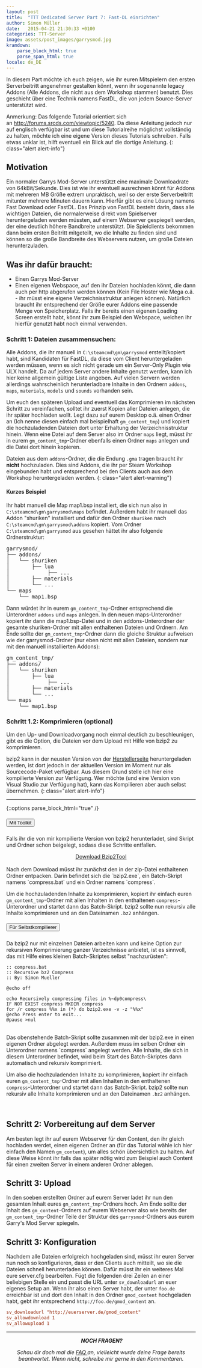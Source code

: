 ```yaml
---
layout: post
title:  "TTT Dedicated Server Part 7: Fast-DL einrichten"
author: Simon Müller
date:   2015-04-21 21:30:33 +0100
categories: TTT-Server
image: assets/post_images/garrysmod.jpg
kramdown:
    parse_block_html: true
    parse_span_html: true
locale: de_DE
---
```


In diesem Part möchte ich euch zeigen, wie ihr euren Mitspielern den ersten Serverbeitritt angenehmer gestalten könnt, wenn ihr sogenannte legacy Addons (Alle Addons, die nicht aus dem Workshop stammen) benutzt. Dies geschieht über eine Technik namens FastDL, die von jedem Source-Server unterstützt wird.

<!--more-->

Anmerkung: Das folgende Tutorial orientiert sich an <http://forums.srcds.com/viewtopic/5240>. Da diese Anleitung jedoch nur auf englisch verfügbar ist und um diese Tutorialreihe möglichst vollständig zu halten, möchte ich eine eigene Version dieses Tutorials schreiben. Falls etwas unklar ist, hilft eventuell ein Blick auf die dortige Anleitung.
{: class="alert alert-info"}


## Motivation

Ein normaler Garrys Mod-Server unterstützt eine maximale Downloadrate von 64kBit/Sekunde. Dies ist wie ihr eventuell ausrechnen könnt für Addons mit mehreren MB Größe extrem unpraktisch, weil so der erste Serverbeitritt mitunter mehrere Minuten dauern kann. Hierfür gibt es eine Lösung namens Fast Download oder FastDL. Das Prinzip von FastDL besteht darin, dass alle wichtigen Dateien, die normalerweise direkt vom Spielserver heruntergeladen werden müssten, auf einem Webserver gespiegelt werden, der eine deutlich höhere Bandbreite unterstützt. Die Spielclients bekommen dann beim ersten Beitritt mitgeteilt, wo die Inhalte zu finden sind und können so die große Bandbreite des Webservers nutzen, um große Dateien herunterzuladen.

## Was ihr dafür braucht:

-   Einen Garrys Mod-Server
-   Einen eigenen Webspace, auf den ihr Dateien hochladen könnt, die dann auch per http abgerufen werden können (Kein File Hoster wie Mega o.ä. - ihr müsst eine eigene Verzeichnisstruktur anlegen können). Natürlich braucht ihr entsprechend der Größe eurer Addons eine passende Menge von Speicherplatz. Falls ihr bereits einen eigenen Loading Screen erstellt habt, könnt ihr zum Beispiel den Webspace, welchen ihr hierfür genutzt habt noch einmal verwenden.

### Schritt 1: Dateien zusammensuchen:
Alle Addons, die ihr manuell in `C:\steamcmd\gm\garrysmod` erstellt/kopiert habt, sind Kandidaten für FastDL, da diese vom Client heruntergeladen werden müssen, wenn es sich nicht gerade um ein Server-Only Plugin wie ULX handelt. Da auf jedem Server andere Inhalte genutzt werden, kann ich hier keine allgemein gültige Liste angeben. Auf vielen Servern werden allerdings wahrscheinlich herunterladbare Inhalte in den Ordnern `addons`, `maps`, `materials`, `models` und `sounds` vorhanden sein. 

Um euch den späteren Upload und eventuell das Komprimieren im nächsten Schritt zu vereinfachen, solltet ihr zuerst Kopien aller Dateien anlegen, die ihr später hochladen wollt. Legt dazu auf eurem Desktop o.ä. einen Ordner an (Ich nenne diesen einfach mal beispielhaft `gm_content_tmp`) und kopiert die hochzuladenden Dateien dort unter Erhaltung der Verzeichnisstruktur hinein. Wenn eine Datei auf dem Server also im Ordner `maps` liegt, müsst ihr in eurem `gm_content_tmp`-Ordner ebenfalls einen Ordner `maps` anlegen und die Datei dort hinein kopieren.

Dateien aus dem `addons`-Ordner, die die Endung `.gma` tragen braucht ihr **nicht** hochzuladen. Dies sind Addons, die ihr per Steam Workshop eingebunden habt und entsprechend bei den Clients auch aus dem Workshop heruntergeladen werden.
{: class="alert alert-warning"}

#### Kurzes Beispiel

Ihr habt manuell die Map map1.bsp installiert, die sich nun also in `C:\steamcmd\gm\garrysmod\maps` befindet. Außerdem habt ihr manuell das Addon "shuriken" installiert und dafür den Ordner `shuriken` nach `C:\steamcmd\gm\garrysmod\addons` kopiert.
Vom Ordner `C:\steamcmd\gm\garrysmod` aus gesehen hättet ihr also folgende Ordnerstruktur:
<pre>
garrysmod/
├── addons/
│   └── shuriken
│       ├── lua
│            ├── ...
│       ├── materials
│       └── ...
└── maps
    └── map1.bsp
</pre>

Dann würdet ihr in eurem `gm_content_tmp`-Ordner entsprechend die Unterordner `addons` und `maps` anlegen. In den neuen maps-Unterordner kopiert ihr dann die map1.bsp-Datei und in den addons-Unterordner der gesamte shuriken-Ordner mit allen enthaltenen Dateien und Ordnern.
Am Ende sollte der `gm_content_tmp`-Ordner dann die gleiche Struktur aufweisen wie der garrysmod-Ordner (nur eben nicht mit allen Dateien, sondern nur mit den manuell installierten Addons):
<pre>
gm_content_tmp/
├── addons/
│   └── shuriken
│       ├── lua
│            ├── ...
│       ├── materials
│       └── ...
└── maps
    └── map1.bsp
</pre>

### Schritt 1.2: Komprimieren (optional)

Um den Up- und Downloadvorgang noch einmal deutlich zu beschleunigen, gibt es die Option, die Dateien vor dem Upload mit Hilfe von bzip2 zu komprimieren. 

bzip2 kann in der neusten Version von der [Herstellerseite](http://www.bzip.org/) heruntergeladen werden, ist dort jedoch in der aktuellen Version im Moment nur als Sourcecode-Paket verfügbar. Aus diesem Grund stelle ich hier eine kompilierte Version zur Verfügung. Wer möchte (und eine Version von Visual Studio zur Verfügung hat), kann das Kompilieren aber auch selbst übernehmen.
{: class="alert alert-info"}

---
{::options parse_block_html="true" /}

<div id="accordion">
<div class="card">
<div class="card-header" id="headingOne">
<h5 class="mb-0">
<button class="btn btn-link" data-toggle="collapse" data-target="#collapseOne" aria-expanded="true" aria-controls="collapseOne">
Mit Toolkit
</button>
</h5>
</div>
<div id="collapseOne" class="collapse show" aria-labelledby="headingOne" data-parent="#accordion">
<div class="card-body">

Falls ihr die von mir kompilierte Version von bzip2 herunterladet, sind Skript und Ordner schon beigelegt, sodass diese Schritte entfallen.

<center><a href="{{"/assets/downloads/Bzip2Tool.zip" | absolute_url}}" class="btn btn-primary btn-lg" role="button">Download Bzip2Tool</a></center>

<br/>
Nach dem Download müsst ihr zunächst den in der zip-Datei enthaltenen Ordner entpacken. Darin befindet sich die `bzip2.exe`, ein Batch-Skript namens `compress.bat` und ein Ordner namens `compress`. 

Um die hochzuladenden Inhalte zu komprimieren, kopiert ihr einfach euren `gm_content_tmp`-Ordner mit allen Inhalten in den enthaltenen `compress`-Unterordner und startet dann das Batch-Skript. bzip2 sollte nun rekursiv alle Inhalte komprimieren und an den Dateinamen `.bz2` anhängen.
</div>
</div>
</div>
<div class="card">
<div class="card-header" id="headingTwo">
<h5 class="mb-0">
<button class="btn btn-link collapsed" data-toggle="collapse" data-target="#collapseTwo" aria-expanded="false" aria-controls="collapseTwo">
Für Selbstkompilierer
</button>
</h5>
</div>
<div id="collapseTwo" class="collapse" aria-labelledby="headingTwo" data-parent="#accordion">
<div class="card-body">

Da bzip2 nur mit einzelnen Dateien arbeiten kann und keine Option zur rekursiven Komprimierung ganzer Verzeichnisse anbietet, ist es sinnvoll, das mit Hilfe eines kleinen Batch-Skriptes selbst "nachzurüsten":

~~~ shell
:: compress.bat
:: Recursive bz2 Compress
:: By: Simon Mueller

@echo off

echo Recursively compressing files in %~dp0compress\
IF NOT EXIST compress MKDIR compress
for /r compress %%x in (*) do bzip2.exe -v -z "%%x"
@echo Press enter to exit...
@pause >nul
~~~

<br />
Das obenstehende Batch-Skript sollte zusammen mit der bzip2.exe in einen eigenen Ordner abgelegt werden. Außerdem muss im selben Ordner ein Unterordner namens `compress` angelegt werden. Alle Inhalte, die sich in diesem Unterordner befindet, wird beim Start des Batch-Skriptes dann automatisch und rekursiv komprimiert. 

Um also die hochzuladenden Inhalte zu komprimieren, kopiert ihr einfach euren `gm_content_tmp`-Ordner mit allen Inhalten in den enthaltenen `compress`-Unterordner und startet dann das Batch-Skript. bzip2 sollte nun rekursiv alle Inhalte komprimieren und an den Dateinamen `.bz2` anhängen.

</div>
</div>
</div>
</div>

<br />

## Schritt 2: Vorbereitung auf dem Server

Am besten legt ihr auf eurem Webserver für den Content, den ihr gleich hochladen werdet, einen eigenen Ordner an (für das Tutorial wähle ich hier einfach den Namen `gm_content`), um alles schön übersichtlich zu halten. Auf diese Weise könnt ihr falls das später nötig wird zum Beispiel auch Content für einen zweiten Server in einem anderen Ordner ablegen.

## Schritt 3: Upload

In den soeben erstellten Ordner auf eurem Server ladet ihr nun den gesamten Inhalt eures `gm_content_tmp`-Ordners hoch. Am Ende sollte der Inhalt des `gm_content`-Ordners auf eurem Webserver also wie bereits der `gm_content_tmp`-Ordner Teile der Struktur des `garrysmod`-Ordners aus eurem Garry's Mod Server spiegeln.

## Schritt 3: Konfiguration

Nachdem alle Dateien erfolgreich hochgeladen sind, müsst ihr euren Server nun noch so konfigurieren, dass er den Clients auch mitteilt, wo sie die Dateien schnell herunterladen können.
Dafür müsst ihr ein weiteres Mal eure server.cfg bearbeiten. Fügt die folgenden drei Zeilen an einer beliebigen Stelle ein und passt die URL unter `sv_downloadurl` an euer eigenes Setup an. Wenn ihr also einen Server habt, der unter `foo.de` erreichbar ist und dort den Inhalt in den Ordner `gmod_content` hochgeladen habt, gebt ihr entsprechend `http://foo.de/gmod_content` an.

~~~ conf
sv_downloadurl "http://euerserver.de/gmod_content"
sv_allowdownload 1
sv_allowupload 1
~~~

---
<p style="text-align: center;"> <em><strong>NOCH FRAGEN?</strong></em></p>
<p style="text-align: center;"><em>Schau dir doch mal die <a title="Garrys mod TTT Dedicated Server erstellen – Part 7: F.A.Q/Troubleshooting" href="{%post_url de/ttt/2015-11-03-ttt-server-part-8-faq %}">FAQ </a>an, vielleicht wurde deine Frage bereits beantwortet. Wenn nicht, schreibe mir gerne in den Kommentaren.</em></p>
&nbsp;